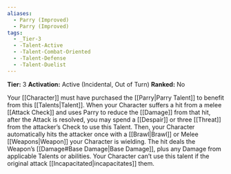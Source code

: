 ```yaml
---
aliases:
  - Parry (Improved)
  - Parry (Improved)
tags:
  - _Tier-3
  - -Talent-Active
  - -Talent-Combat-Oriented
  - -Talent-Defense
  - -Talent-Duelist
---
```

**Tier:** 3
**Activation:** Active (Incidental, Out of Turn) 
**Ranked:** No 

Your [[Character]] must have purchased the [[Parry|Parry Talent]] to benefit from this [[Talents|Talent]]. When your Character suffers a hit from a melee [[Attack Check]] and uses Parry to reduce the [[Damage]] from that hit, after the Attack is resolved, you may spend a [[Despair]] or three [[Threat]] from the attacker’s Check to use this Talent. Then, your Character automatically hits the attacker once with a [[Brawl|Brawl]] or Melee [[Weapons|Weapon]] your Character is wielding. The hit deals the Weapon’s [[Damage#Base Damage|Base Damage]], plus any Damage from applicable Talents or abilities. Your Character can’t use this talent if the original attack [[Incapacitated|incapacitates]] them.

